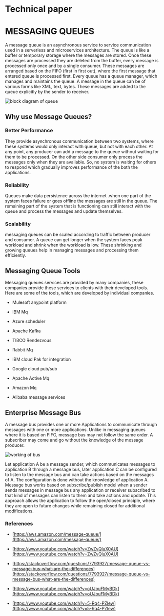 # Technical paper
# MESSAGING QUEUES

A message queue is an asynchronous service to service communication used in a serverless and microservices architecture. The queue is like a buffer or temporary storage where the messages are stored. Once these messages are processed they are deleted from the buffer, every message is processed only once and by a single consumer. These messages are arranged based on the FIFO (first in first out), where the first message that entered queue is processed first. Every queue has a queue manager, which manages and maintains the queue. A message in the queue can be of various forms like XML, text, bytes. These messages are added to the queue explicitly by the sender to receiver.

   ![block diagram of queue](https://i.stack.imgur.com/1Oq0A.png)





## Why use Message Queues?

### Better Performance

They provide asynchronous communication between two systems, where these systems would only interact with queue, but not with each other. At any point, any producer can add a message to the queue without waiting for them to be processed. On the other side consumer only process the messages only when they are available. So, no system is waiting for others to respond which gradually improves performance of the both the applications.

### Reliability

Queues make data persistence across the internet .when one part of the system faces failure or goes offline the messages are still in the queue. The remaining part of the system that is functioning can still interact with the queue and process the messages and update themselves.

### Scalability
messaging queues can be scaled according to traffic between producer and consumer. A queue can get longer when the system faces peak workload and shrink when the workload is low. These shrinking and growing queues help in managing messages and processing them efficiently.



## Messaging Queue Tools

Messaging queues services are provided by many companies, these companies provide these services to clients with their developed tools. Here are some of the tools, which are developed by individual companies.

* Mulesoft anypoint platform

* IBM Mq

* Azure scheduler

* Apache Kafka

* TIBCO Rendezvous

* Rabbit Mq

* IBM cloud Pak for integration

* Google cloud pub/sub

* Apache Active Mq

* Amazon Mq

* Alibaba message services

## Enterprise Message Bus

A message bus provides one or more Applications to communicate through messages with one or more applications. Unlike in messaging queues where it is based on FIFO, message bus may not follow the same order. A subscriber may come and go without the knowledge of the message producer.

   ![working of bus](https://i.stack.imgur.com/5PkJy.gif) 

Let application A be a message sender, which communicates messages to application B through a message bus, later application C can be configured to listen to the message bus and can take actions based on the messages of A. The configuration is done without the knowledge of application A.
Message bus works based on subscribe/publish model when a sender sends messages in message bus any application or receiver subscribed to that kind of messages can listen to them and take actions and update. This approach allows the application to follow the open/closed principle, where they are open to future changes while remaining closed for additional modifications.

### References
* [https://aws.amazon.com/message-queue/](https://aws.amazon.com/message-queue/)

* [https://www.youtube.com/watch?v=ZwZvQIuX0AU](https://www.youtube.com/watch?v=ZwZvQIuX0AU)

* [https://stackoverflow.com/questions/7793927/message-queue-vs-message-bus-what-are-the-differences](https://stackoverflow.com/questions/7793927/message-queue-vs-message-bus-what-are-the-differences)

* [https://www.youtube.com/watch?v=oUJbuFMyBDk](https://www.youtube.com/watch?v=oUJbuFMyBDk)

* [https://www.youtube.com/watch?v=5-Rq4-PZlew](https://www.youtube.com/watch?v=5-Rq4-PZlew)

